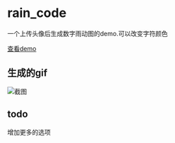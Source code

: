 # rain_code

一个上传头像后生成数字雨动图的demo.可以改变字符颜色

[查看demo](https://imgss.github.io/demo/gif/)

## 生成的gif
![截图](https://github.com/imgss/gif_rain_code/blob/master/gif1.gif?raw=true)

## todo
增加更多的选项